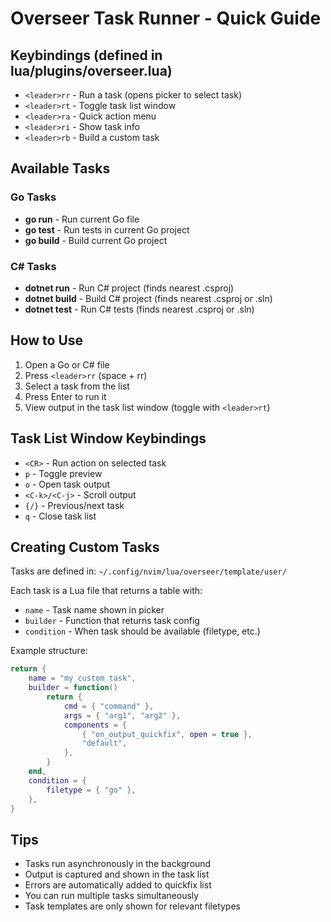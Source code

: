 # Overseer Task Runner - Quick Guide

## Keybindings (defined in lua/plugins/overseer.lua)

- `<leader>rr` - Run a task (opens picker to select task)
- `<leader>rt` - Toggle task list window
- `<leader>ra` - Quick action menu
- `<leader>ri` - Show task info
- `<leader>rb` - Build a custom task

## Available Tasks

### Go Tasks
- **go run** - Run current Go file
- **go test** - Run tests in current Go project
- **go build** - Build current Go project

### C# Tasks
- **dotnet run** - Run C# project (finds nearest .csproj)
- **dotnet build** - Build C# project (finds nearest .csproj or .sln)
- **dotnet test** - Run C# tests (finds nearest .csproj or .sln)

## How to Use

1. Open a Go or C# file
2. Press `<leader>rr` (space + rr)
3. Select a task from the list
4. Press Enter to run it
5. View output in the task list window (toggle with `<leader>rt`)

## Task List Window Keybindings

- `<CR>` - Run action on selected task
- `p` - Toggle preview
- `o` - Open task output
- `<C-k>/<C-j>` - Scroll output
- `{/}` - Previous/next task
- `q` - Close task list

## Creating Custom Tasks

Tasks are defined in: `~/.config/nvim/lua/overseer/template/user/`

Each task is a Lua file that returns a table with:
- `name` - Task name shown in picker
- `builder` - Function that returns task config
- `condition` - When task should be available (filetype, etc.)

Example structure:
```lua
return {
    name = "my custom task",
    builder = function()
        return {
            cmd = { "command" },
            args = { "arg1", "arg2" },
            components = {
                { "on_output_quickfix", open = true },
                "default",
            },
        }
    end,
    condition = {
        filetype = { "go" },
    },
}
```

## Tips

- Tasks run asynchronously in the background
- Output is captured and shown in the task list
- Errors are automatically added to quickfix list
- You can run multiple tasks simultaneously
- Task templates are only shown for relevant filetypes
